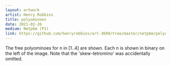 ```yaml
---
layout: artwork
artist: Henry Robbins
title: polyominoes
date: 2021-02-26
medium: Netpbm (P1)
link: https://github.com/henryrobbins/art-3699/tree/master/netpbm/polyominoes
---
```


The free polyominoes for n in [1..4] are shown. Each n is shown in binary on
the left of the image. Note that the 'skew-tetromino' was accidentally omitted.
